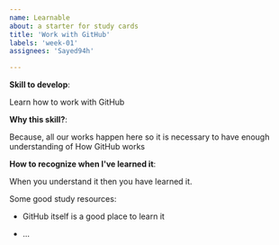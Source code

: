 ```yaml
---
name: Learnable
about: a starter for study cards
title: 'Work with GitHub'
labels: 'week-01'
assignees: 'Sayed94h'

---
```


__Skill to develop__:

Learn how to work with GitHub

__Why this skill?__:

Because, all our works happen here so it is necessary to have enough understanding of How GitHub works

__How to recognize when I've learned it__:

When you understand it then you have learned it.

Some good study resources:
* GitHub itself is a good place to learn it

* ...



